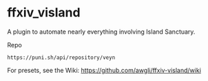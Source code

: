 # ffxiv_visland

A plugin to automate nearly everything involving Island Sanctuary.

Repo
```
https://puni.sh/api/repository/veyn
```

For presets, see the Wiki: https://github.com/awgli/ffxiv-visland/wiki









